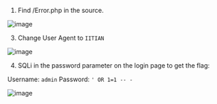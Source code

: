 1. Find /Error.php in the source.

![image](https://github.com/RJCyber1/VishwaCTF-2024-Writeups/assets/86359182/f02b4c92-76a0-4f42-8baf-bb587a9f403b)

3. Change User Agent to `IITIAN`

![image](https://github.com/RJCyber1/VishwaCTF-2024-Writeups/assets/86359182/10d2f48b-8e89-449a-8a8f-4ab1728aed14)

4. SQLi in the password parameter on the login page to get the flag:

Username: `admin`
Password: `' OR 1=1 -- -`

![image](https://github.com/RJCyber1/VishwaCTF-2024-Writeups/assets/86359182/51814346-beb0-496a-be8f-523b30be1920)
